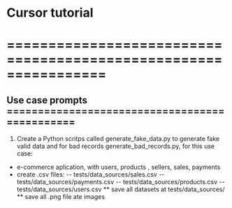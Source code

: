 # Cursor tutorial
# ================================================================

## Use case prompts ==============================================
1) Create a Python scritps called generate_fake_data.py to generate fake valid data and for  bad  records generate_bad_records.py, for this use case:
- e-commerce aplication, with users, products , sellers, sales, payments
- create .csv files:
    -- tests/data_sources/sales.csv 
    -- tests/data_sources/payments.csv
    -- tests/data_sources/products.csv
    -- tests/data_sources/users.csv
** save all datasets at tests/data_sources/
** save all .png file ate images